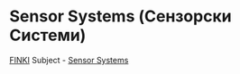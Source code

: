 # Sensor Systems (Сензорски Системи)

[FINKI](https://finki.ukim.mk/) Subject - [Sensor Systems](https://finki.ukim.mk/mk/subject/%D1%81%D0%B5%D0%BD%D0%B7%D0%BE%D1%80%D1%81%D0%BA%D0%B8-%D1%81%D0%B8%D1%81%D1%82%D0%B5%D0%BC%D0%B8)
